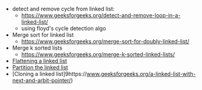 - detect and remove cycle from linked list:
	- https://www.geeksforgeeks.org/detect-and-remove-loop-in-a-linked-list/
	- using floyd's cycle detection algo
- Merge sort for linked list
	- https://www.geeksforgeeks.org/merge-sort-for-doubly-linked-list/
- Merge k sorted lists
    - https://www.geeksforgeeks.org/merge-k-sorted-linked-lists/
- [Flattening a linked list](https://www.geeksforgeeks.org/flattening-a-linked-list/)
- [Partition the linked list](https://www.geeksforgeeks.org/partitioning-a-linked-list-around-a-given-value-and-keeping-the-original-order/)
- [Cloning a linked list]9https://www.geeksforgeeks.org/a-linked-list-with-next-and-arbit-pointer/)
